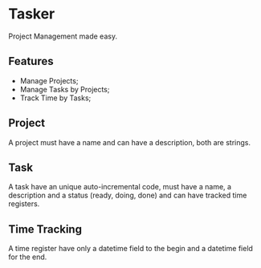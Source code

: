 Tasker
======

Project Management made easy.

Features
--------

* Manage Projects;
* Manage Tasks by Projects;
* Track Time by Tasks;

Project
-------

A project must have a name and can have a description, both are strings.


Task
----

A task have an unique auto-incremental code, must have a name, a description and a status (ready, doing, done) and can have tracked time registers.

Time Tracking
-------------

A time register have only a datetime field to the begin and a datetime field for the end.